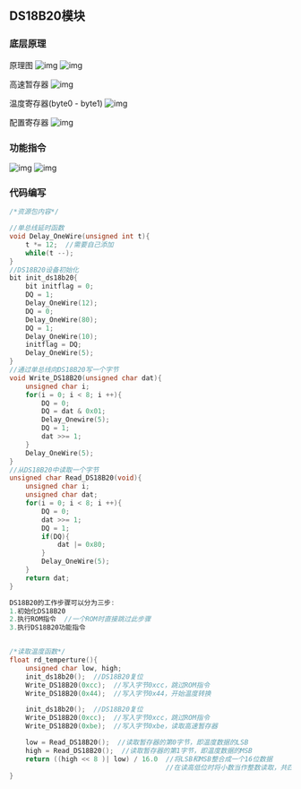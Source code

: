 ## DS18B20模块
### 底层原理

原理图
![img](https://img2023.cnblogs.com/blog/3583913/202503/3583913-20250304094250788-1473446644.png)
![img](https://img2023.cnblogs.com/blog/3583913/202503/3583913-20250304222239585-1410619684.png)

高速暂存器
![img](https://img2023.cnblogs.com/blog/3583913/202503/3583913-20250304094711580-441069287.png)

温度寄存器(byte0 - byte1)
![img](https://img2023.cnblogs.com/blog/3583913/202503/3583913-20250304100735954-1051843937.png)

配置寄存器
![img](https://img2023.cnblogs.com/blog/3583913/202503/3583913-20250304101147831-123351862.png)

### 功能指令
![img](https://img2023.cnblogs.com/blog/3583913/202503/3583913-20250304104721546-1290317755.png)
![img](https://img2023.cnblogs.com/blog/3583913/202503/3583913-20250304104803813-577755072.png)

### 代码编写
```cpp
/*资源包内容*/

//单总线延时函数
void Delay_OneWire(unsigned int t){
    t *= 12;  //需要自己添加
    while(t --);
}
//DS18B20设备初始化
bit init_ds18b20{
    bit initflag = 0;
    DQ = 1;
    Delay_OneWire(12);
    DQ = 0;
    Delay_OneWire(80);
    DQ = 1;
    Delay_OneWire(10);
    initflag = DQ;
    Delay_OneWire(5);
}
//通过单总线向DS18B20写一个字节
void Write_DS18B20(unsigned char dat){
    unsigned char i;
    for(i = 0; i < 8; i ++){
        DQ = 0;
        DQ = dat & 0x01;
        Delay_Onewire(5);
        DQ = 1;
        dat >>= 1;
    }
    Delay_OneWire(5);
}
//从DS18B20中读取一个字节
unsigned char Read_DS18B20(void){
    unsigned char i;
    unsigned char dat;
    for(i = 0; i < 8; i ++){
        DQ = 0;
        dat >>= 1;
        DQ = 1;
        if(DQ){
            dat |= 0x80;
        }
        Delay_OneWire(5);
    }
    return dat;
}
```



```cpp
DS18B20的工作步骤可以分为三步:
1.初始化DS18B20
2.执行ROM指令  //一个ROM时直接跳过此步骤
3.执行DS18B20功能指令


/*读取温度函数*/
float rd_temperture(){
    unsigned char low, high;
    init_ds18b20();  //DS18B20复位
    Write_DS18B20(0xcc);  //写入字节0xcc，跳过ROM指令
    Write_DS18B20(0x44);  //写入字节0x44，开始温度转换

    init_ds18b20();  //DS18B20复位
    Write_DS18B20(0xcc);  //写入字节0xcc，跳过ROM指令
    Write_DS18B20(0xbe);  //写入字节0xbe，读取高速暂存器

    low = Read_DS18B20();  //读取暂存器的第0字节，即温度数据的LSB
    high = Read_DS18B20();  //读取暂存器的第1字节，即温度数据的MSB
    return ((high << 8 )| low) / 16.0  //将LSB和MSB整合成一个16位数据   
                                       //在读高低位时将小数当作整数读取，共四位小数因此要右移4位，即 / 16.0
}
```